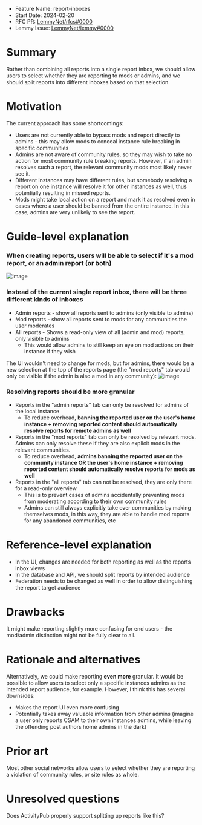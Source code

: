 - Feature Name: report-inboxes
- Start Date: 2024-02-20
- RFC PR: [LemmyNet/rfcs#0000](https://github.com/LemmyNet/rfcs/pull/0000)
- Lemmy Issue: [LemmyNet/lemmy#0000](https://github.com/LemmyNet/lemmy/issues/0000)

# Summary

Rather than combining all reports into a single report inbox, we should allow users to select whether they are reporting to mods or admins, and we should split reports into different inboxes based on that selection.

# Motivation

The current approach has some shortcomings:

* Users are not currently able to bypass mods and report directly to admins - this may allow mods to conceal instance rule breaking in specific communities
* Admins are not aware of community rules, so they may wish to take no action for most community rule breaking reports. However, if an admin resolves such a report, the relevant community mods most likely never see it.
* Different instances may have different rules, but somebody resolving a report on one instance will resolve it for other instances as well, thus potentially resulting in missed reports.
* Mods might take local action on a report and mark it as resolved even in cases where a user should be banned from the entire instance. In this case, admins are very unlikely to see the report.

# Guide-level explanation

### When creating reports, users will be able to select if it's a mod report, or an admin report (or both)

![image](https://github.com/sunaurus/lemmy-rfcs/assets/5356547/9a21b527-6c88-4024-b287-3371d77688f4)

### Instead of the current single report inbox, there will be three different kinds of inboxes

* Admin reports - show all reports sent to admins (only visible to admins)
* Mod reports - show all reports sent to mods for any communities the user moderates
* All reports - Shows a read-only view of all (admin and mod) reports, only visible to admins
   * This would allow admins to still keep an eye on mod actions on their instance if they wish
    
The UI wouldn't need to change for mods, but for admins, there would be a new selection at the top of the reports page (the "mod reports" tab would only be visible if the admin is also a mod in any community):
![image](https://github.com/sunaurus/lemmy-rfcs/assets/5356547/cc4ad68c-6e85-4cd9-b324-131c06951cb3)

### Resolving reports should be more granular

* Reports in the "admin reports" tab can only be resolved for admins of the local instance
   * To reduce overhead, **banning the reported user on the user's home instance + removing reported content should automatically resolve reports for remote admins as well**
* Reports in the "mod reports" tab can only be resolved by relevant mods. Admins can only resolve these if they are also explicit mods in the relevant communities.
   * To reduce overhead, **admins banning the reported user on the community instance OR the user's home instance + removing reported content should automatically resolve reports for mods as well**
* Reports in the "all reports" tab can not be resolved, they are only there for a read-only overview
   * This is to prevent cases of admins accidentally preventing mods from moderating according to their own community rules
   * Admins can still always explicitly take over communities by making themselves mods, in this way, they are able to handle mod reports for any abandoned communities, etc


# Reference-level explanation

* In the UI, changes are needed for both reporting as well as the reports inbox views
* In the database and API, we should split reports by intended audience
* Federation needs to be changed as well in order to allow distinguishing the report target audience

# Drawbacks

It might make reporting slightly more confusing for end users - the mod/admin distinction might not be fully clear to all.

# Rationale and alternatives

Alternatively, we could make reporting **even more** granular. It would be possible to allow users to select only a specific instances admins as the intended report audience, for example.
However, I think this has several downsides:
* Makes the report UI even more confusing
* Potentially takes away valuable information from other admins (imagine a user only reports CSAM to their own instances admins, while leaving the offending post authors home admins in the dark)

# Prior art

Most other social networks allow users to select whether they are reporting a violation of community rules, or site rules as whole.

# Unresolved questions

Does ActivityPub properly support splitting up reports like this?

